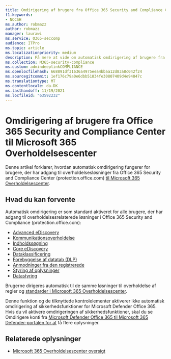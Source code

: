 ```yaml
---
title: Omdirigering af brugere fra Office 365 Security and Compliance Center til Microsoft 365 Overholdelsescenter
f1.keywords:
- NOCSH
ms.author: robmazz
author: robmazz
manager: laurawi
ms.service: O365-seccomp
audience: ITPro
ms.topic: article
ms.localizationpriority: medium
description: Få mere at vide om automatisk omdirigering af brugere fra Office 365 Security and Compliance Center til Microsoft 365 Overholdelsescenter.
ms.collection: M365-security-compliance
ms.custom: admindeeplinkCOMPLIANCE
ms.openlocfilehash: 668891df31636a4975eea4bbaa12d83a8c042f24
ms.sourcegitcommit: 1ef176c79a0e6dbb51834fe30807409d4e94847c
ms.translationtype: MT
ms.contentlocale: da-DK
ms.lasthandoff: 11/19/2021
ms.locfileid: "63592232"
---
```

# <a name="redirection-of-users-from-the-office-365-security-and-compliance-center-to-the-microsoft-365-compliance-center"></a>Omdirigering af brugere fra Office 365 Security and Compliance Center til Microsoft 365 Overholdelsescenter

Denne artikel forklarer, hvordan automatisk omdirigering fungerer for brugere, der har adgang til overholdelsesløsninger fra Office 365 Security and Compliance Center (protection.office.com) <a href="https://go.microsoft.com/fwlink/p/?linkid=2077149" target="_blank">til Microsoft 365 Overholdelsescenter</a>.

## <a name="what-to-expect"></a>Hvad du kan forvente

Automatisk omdirigering er som standard aktiveret for alle brugere, der har adgang til overholdelsesrelaterede løsninger i Office 365 Security and Compliance (protection.office.com):

- [Advanced eDiscovery](overview-ediscovery-20.md)
- [Kommunikationsoverholdelse](communication-compliance.md)
- [Indholdssøgning](search-for-content.md)
- [Core eDiscovery](get-started-core-ediscovery.md)
- [Dataklassificering](data-classification-overview.md)
- [Forebyggelse af datatab (DLP)](dlp-learn-about-dlp.md)
- [Anmodninger fra den registrerede](/compliance/regulatory/gdpr-manage-gdpr-data-subject-requests-with-the-dsr-case-tool)
- [Styring af oplysninger](manage-information-governance.md)
- [Datastyring](records-management.md)

Brugerne dirigeres automatisk til de samme løsninger til overholdelse af regler og <a href="https://go.microsoft.com/fwlink/p/?linkid=2077149" target="_blank">standarder i Microsoft 365 Overholdelsescenter</a>.

Denne funktion og de tilknyttede kontrolelementer aktiverer ikke automatisk omdirigering af sikkerhedsfunktioner for Microsoft Defender Office 365. Hvis du vil aktivere omdirigeringen af sikkerhedsfunktioner, skal du se Omdirigere konti fra [Microsoft Defender Office 365 til Microsoft 365 Defender-portalen for at](/microsoft-365/security/defender/microsoft-365-security-mdo-redirection) få flere oplysninger.

## <a name="related-information"></a>Relaterede oplysninger

- [Microsoft 365 Overholdelsescenter oversigt](/microsoft-365/compliance/microsoft-365-compliance-center)
